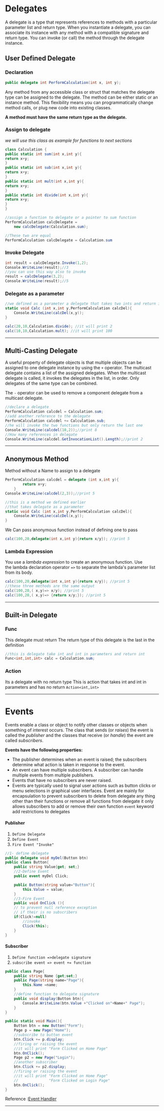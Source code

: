 # Delegates
A delegate is a type that represents references to methods with a particular parameter list and return type. When you instantiate a delegate, you can associate its instance with any method with a compatible signature and return type. You can invoke (or call) the method through the delegate instance.
## User Defined Delegate
### Declaration

```c#
public delegate int PerformCalculation(int x, int y);
```
Any method from any accessible class or struct that matches the delegate type can be assigned to the delegate. The method can be either static or an instance method. This flexibility means you can programmatically change method calls, or plug new code into existing classes.

**A method must have the same return type as the delegate.**   
### Assign to delegate
*we will use this class as example for functions to next sections*
```c#
class Calculation {
public static int sum(int x,int y){
return x+y;
}
public static int sub(int x,int y){
return x+y;
}
public static int mult(int x,int y){
return x+y;
}
public static int divide(int x,int y){
return x+y;
}
}
```

```c#
//assign a function to delegate or a pointer to sum function
PerformCalculation calcDelegate =
	new calcDelegate(Calculation.sum);

//These two are equal
PerformCalculation calcDelegate = Calculation.sum
```
### Invoke Delegate
```c#
int result = calcDelegate.Invoke(1,2);
Console.WriteLine(result);//3
//you can use this way also to invoke
result = calcDelegate(3,2);
Console.WriteLine(result);//5
```
### Delegate as a parameter
```c#
//we defined as a parameter a delegate that takes two ints and return int
static void Calc (int x,int y,PerformCalculation calcDel){
	Console.WriteLine(calcDel(x,y));
}
```

```c#
calc(20,10,Calculation.divide); //it will print 2
calc(10,10,Calculation.mult); //it will print 100

```
___
## Multi-Casting Delegate
A useful property of delegate objects is that multiple objects can be assigned to one delegate instance by using the `+` operator. The multicast delegate contains a list of the assigned delegates. When the multicast delegate is called, it invokes the delegates in the list, in order. Only delegates of the same type can be combined.

The `-` operator can be used to remove a component delegate from a multicast delegate.

```c#
//declare a delegate
PerformCalculation calcdel = Calculation.sum;
//add another reference to the delegate
PerformCalculation calcdel += Calculation.sub;
//he will invoke the two functions but only return the last one
Console.WriteLine(calcdel(10,2));//print 8
//How many references in delegate
Console.WriteLine(calcdel.GetInvocationList().Length);//print 2
```
___
## Anonymous Method
Method without a Name to assign to a delegate
```c#
PerformCalculation calcdel = delegate (int x,int y){
		return x+y;
	}
Console.WriteLine(calcdel(2,3));//print 5
```

```c#
//this is a method we defined earlier
//that takes delegate as a parameter
static void Calc (int x,int y,PerformCalculation calcDel){
	Console.WriteLine(calcDel(x,y));
}
```
We Can pass anonymous function instead of defining one to pass 
```c#
calc(100,20,delegate(int x,int y){return x/y}); //print 5  
```
### Lambda Expression
You use a _lambda expression_ to create an anonymous function. Use the lambda declaration operator `=>` to separate the lambda's parameter list from its body.
```c#
calc(100,20,delegate(int x,int y){return x/y}); //print 5 
//these three methods are the same output
calc(100,20,( x,y)=> x/y); //print 5  
calc(100,20,( x,y)=> {return x/y;}); //print 5  


```

___
## Built-in Delegate
### Func
This delegate must return
The return type of this delegate is the last in the definition
```c#
//this is delegate take int and int in parameters and return int
Func<int,int,int> calc = Calculation.sum;
```
### Action
Its a delegate with no return type
This is action that takes int and int in parameters and has no return
`Action<int,int>`
___
# Events
Events enable a class or object to notify other classes or objects when something of interest occurs. The class that sends (or _raises_) the event is called the _publisher_ and the classes that receive (or _handle_) the event are called _subscribers_.

**Events have the following properties:**
- The publisher determines when an event is raised; the subscribers determine what action is taken in response to the event.
- An event can have multiple subscribers. A subscriber can handle multiple events from multiple publishers.
- Events that have no subscribers are never raised.
- Events are typically used to signal user actions such as button clicks or menu selections in graphical user interfaces.
Event are mainly for encapsulation to prevent subscribers to delete from delegate any thing other than their functions or remove all functions from delegate it only allows subscribers to add or remove their own function `event` keyword add restrictions to delegates 
#### Publisher
1) `Define Delegate`
2) `Define Event`
3) `Fire Event "Invoke"`

```c#
//1- define delegate
public delegate void myDel(Button btn)
public class Button{
	public string Value{get; set;}
	//2-Define Event
	public event myDel Click;

	public Button(string value="Button"){
		this.Value = value;
	}
	//3-Fire Event
	public void OnClick (){
	// to prevent null reference exception
	// if their is no subscribers
	if(Click!=null)
		//invoke 
		Click(this);
	}
}
```

#### Subscriber
1) `Define function =>delegate signature`
2) `subscribe event => event += function`
```c#
public class Page{
	public string Name {get;set;}
	public Page(string name="Page"){
		this.Name =name;
	}
	//define function to delegate signature
	public void display(Button btn){
		Console.WriteLine(btn.Value +"Clicked on"+Name+" Page");
	}
}
```

```c#
public static void Main(){
	Button btn = new Button("Form");
	Page p = new Page("Home");
	//subscribe to button event
	btn.Click += p.display;
	//firing or raising the event
	//it will print "Form Clicked on Home Page"
	btn.OnClick();
	Page p2 = new Page("Login");
	//another subscriber
	btn.Click += p2.display;
	//firing or raising the event
	//it will print "Form Clicked on Home Page"
	//              "Form Clicked on Login Page"
	btn.OnClick();
}
```

Reference :[Event Handler](https://learn.microsoft.com/en-us/dotnet/api/system.eventhandler-1?view=net-8.0)
___
